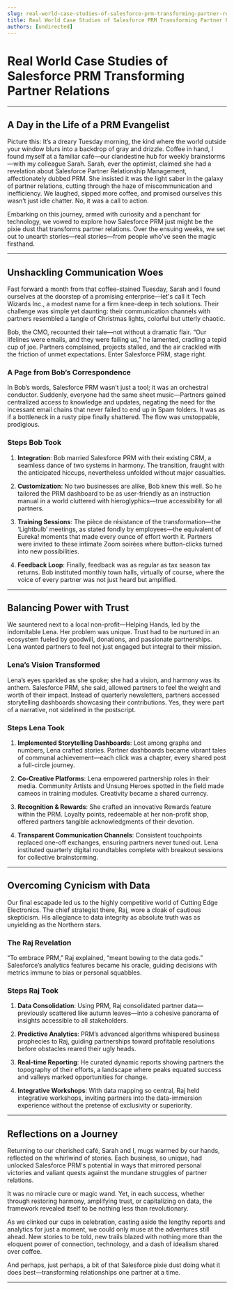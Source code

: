 ```yaml
---
slug: real-world-case-studies-of-salesforce-prm-transforming-partner-relations
title: Real World Case Studies of Salesforce PRM Transforming Partner Relations
authors: [undirected]
---
```



# Real World Case Studies of Salesforce PRM Transforming Partner Relations

---

## A Day in the Life of a PRM Evangelist

Picture this: It’s a dreary Tuesday morning, the kind where the world outside your window blurs into a backdrop of gray and drizzle. Coffee in hand, I found myself at a familiar café—our clandestine hub for weekly brainstorms—with my colleague Sarah. Sarah, ever the optimist, claimed she had a revelation about Salesforce Partner Relationship Management, affectionately dubbed PRM. She insisted it was the light saber in the galaxy of partner relations, cutting through the haze of miscommunication and inefficiency. We laughed, sipped more coffee, and promised ourselves this wasn’t just idle chatter. No, it was a call to action.

Embarking on this journey, armed with curiosity and a penchant for technology, we vowed to explore how Salesforce PRM just might be the pixie dust that transforms partner relations. Over the ensuing weeks, we set out to unearth stories—real stories—from people who've seen the magic firsthand.

---

## Unshackling Communication Woes

Fast forward a month from that coffee-stained Tuesday, Sarah and I found ourselves at the doorstep of a promising enterprise—let's call it Tech Wizards Inc., a modest name for a firm knee-deep in tech solutions. Their challenge was simple yet daunting: their communication channels with partners resembled a tangle of Christmas lights, colorful but utterly chaotic.

Bob, the CMO, recounted their tale—not without a dramatic flair. “Our lifelines were emails, and they were failing us,” he lamented, cradling a tepid cup of joe. Partners complained, projects stalled, and the air crackled with the friction of unmet expectations. Enter Salesforce PRM, stage right.

### A Page from Bob’s Correspondence

In Bob’s words, Salesforce PRM wasn’t just a tool; it was an orchestral conductor. Suddenly, everyone had the same sheet music—Partners gained centralized access to knowledge and updates, negating the need for the incessant email chains that never failed to end up in Spam folders. It was as if a bottleneck in a rusty pipe finally shattered. The flow was unstoppable, prodigious.

### Steps Bob Took

1. **Integration**: Bob married Salesforce PRM with their existing CRM, a seamless dance of two systems in harmony. The transition, fraught with the anticipated hiccups, nevertheless unfolded without major casualties.
   
2. **Customization**: No two businesses are alike, Bob knew this well. So he tailored the PRM dashboard to be as user-friendly as an instruction manual in a world cluttered with hieroglyphics—true accessibility for all partners.

3. **Training Sessions**: The pièce de résistance of the transformation—the ‘Lightbulb’ meetings, as stated fondly by employees—the equivalent of Eureka! moments that made every ounce of effort worth it. Partners were invited to these intimate Zoom soirées where button-clicks turned into new possibilities.

4. **Feedback Loop**: Finally, feedback was as regular as tax season tax returns. Bob instituted monthly town halls, virtually of course, where the voice of every partner was not just heard but amplified.

---

## Balancing Power with Trust

We sauntered next to a local non-profit—Helping Hands, led by the indomitable Lena. Her problem was unique. Trust had to be nurtured in an ecosystem fueled by goodwill, donations, and passionate partnerships. Lena wanted partners to feel not just engaged but integral to their mission.

### Lena’s Vision Transformed

Lena’s eyes sparkled as she spoke; she had a vision, and harmony was its anthem. Salesforce PRM, she said, allowed partners to feel the weight and worth of their impact. Instead of quarterly newsletters, partners accessed storytelling dashboards showcasing their contributions. Yes, they were part of a narrative, not sidelined in the postscript.

### Steps Lena Took

1. **Implemented Storytelling Dashboards**: Lost among graphs and numbers, Lena crafted stories. Partner dashboards became vibrant tales of communal achievement—each click was a chapter, every shared post a full-circle journey.

2. **Co-Creative Platforms**: Lena empowered partnership roles in their media. Community Artists and Unsung Heroes spotted in the field made cameos in training modules. Creativity became a shared currency. 

3. **Recognition & Rewards**: She crafted an innovative Rewards feature within the PRM. Loyalty points, redeemable at her non-profit shop, offered partners tangible acknowledgments of their devotion.

4. **Transparent Communication Channels**: Consistent touchpoints replaced one-off exchanges, ensuring partners never tuned out. Lena instituted quarterly digital roundtables complete with breakout sessions for collective brainstorming.

---

## Overcoming Cynicism with Data

Our final escapade led us to the highly competitive world of Cutting Edge Electronics. The chief strategist there, Raj, wore a cloak of cautious skepticism. His allegiance to data integrity as absolute truth was as unyielding as the Northern stars.

### The Raj Revelation

“To embrace PRM,” Raj explained, “meant bowing to the data gods.” Salesforce’s analytics features became his oracle, guiding decisions with metrics immune to bias or personal squabbles.

### Steps Raj Took

1. **Data Consolidation**: Using PRM, Raj consolidated partner data—previously scattered like autumn leaves—into a cohesive panorama of insights accessible to all stakeholders.

2. **Predictive Analytics**: PRM’s advanced algorithms whispered business prophecies to Raj, guiding partnerships toward profitable resolutions before obstacles reared their ugly heads.

3. **Real-time Reporting**: He curated dynamic reports showing partners the topography of their efforts, a landscape where peaks equated success and valleys marked opportunities for change.

4. **Integrative Workshops**: With data mapping so central, Raj held integrative workshops, inviting partners into the data-immersion experience without the pretense of exclusivity or superiority.

---

## Reflections on a Journey 

Returning to our cherished café, Sarah and I, mugs warmed by our hands, reflected on the whirlwind of stories. Each business, so unique, had unlocked Salesforce PRM's potential in ways that mirrored personal victories and valiant quests against the mundane struggles of partner relations. 

It was no miracle cure or magic wand. Yet, in each success, whether through restoring harmony, amplifying trust, or capitalizing on data, the framework revealed itself to be nothing less than revolutionary.

As we clinked our cups in celebration, casting aside the lengthy reports and analytics for just a moment, we could only muse at the adventures still ahead. New stories to be told, new trails blazed with nothing more than the eloquent power of connection, technology, and a dash of idealism shared over coffee. 

And perhaps, just perhaps, a bit of that Salesforce pixie dust doing what it does best—transforming relationships one partner at a time.

---